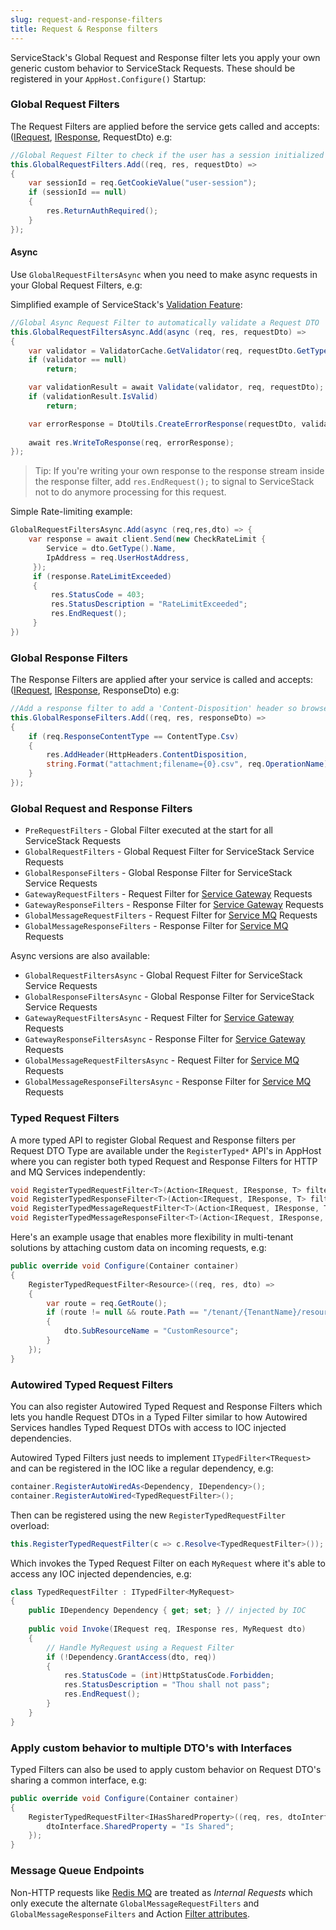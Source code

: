 ```yaml
---
slug: request-and-response-filters
title: Request & Response filters
---
```


ServiceStack's Global Request and Response filter lets you apply your own generic custom behavior to ServiceStack Requests.
These should be registered in your `AppHost.Configure()` Startup: 

### Global Request Filters

The Request Filters are applied before the service gets called and accepts:
([IRequest](https://github.com/ServiceStack/ServiceStack/blob/master/src/ServiceStack.Interfaces/Web/IRequest.cs), [IResponse](https://github.com/ServiceStack/ServiceStack/blob/master/src/ServiceStack.Interfaces/Web/IResponse.cs), RequestDto) e.g:
    
```csharp
//Global Request Filter to check if the user has a session initialized
this.GlobalRequestFilters.Add((req, res, requestDto) => 
{
    var sessionId = req.GetCookieValue("user-session");
    if (sessionId == null)
    {
        res.ReturnAuthRequired();
    }
});
```

#### Async 

Use `GlobalRequestFiltersAsync` when you need to make async requests in your Global Request Filters, e.g:

Simplified example of ServiceStack's [Validation Feature](/validation):

```csharp
//Global Async Request Filter to automatically validate a Request DTO
this.GlobalRequestFiltersAsync.Add(async (req, res, requestDto) => 
{    
    var validator = ValidatorCache.GetValidator(req, requestDto.GetType());
    if (validator == null)
        return;

    var validationResult = await Validate(validator, req, requestDto);
    if (validationResult.IsValid)
        return;

    var errorResponse = DtoUtils.CreateErrorResponse(requestDto, validationResult.ToErrorResult());
    
    await res.WriteToResponse(req, errorResponse);
});
```

> Tip: If you're writing your own response to the response stream inside the response filter, add `res.EndRequest();` to signal to ServiceStack not to do anymore processing for this request.

Simple Rate-limiting example:

```csharp
GlobalRequestFiltersAsync.Add(async (req,res,dto) => {
    var response = await client.Send(new CheckRateLimit { 
        Service = dto.GetType().Name,
        IpAddress = req.UserHostAddress,
     });
     if (response.RateLimitExceeded) 
     {
         res.StatusCode = 403;
         res.StatusDescription = "RateLimitExceeded";
         res.EndRequest();
     }
})
```

### Global Response Filters

The Response Filters are applied after your service is called and accepts:
([IRequest](https://github.com/ServiceStack/ServiceStack/blob/master/src/ServiceStack.Interfaces/Web/IRequest.cs), [IResponse](https://github.com/ServiceStack/ServiceStack/blob/master/src/ServiceStack.Interfaces/Web/IResponse.cs), ResponseDto) e.g:

```csharp
//Add a response filter to add a 'Content-Disposition' header so browsers treat it as a native .csv file
this.GlobalResponseFilters.Add((req, res, responseDto) => 
{
    if (req.ResponseContentType == ContentType.Csv)
    {
        res.AddHeader(HttpHeaders.ContentDisposition,
        string.Format("attachment;filename={0}.csv", req.OperationName));
    }
});
```

### Global Request and Response Filters

  - `PreRequestFilters` - Global Filter executed at the start for all ServiceStack Requests
  - `GlobalRequestFilters` - Global Request Filter for ServiceStack Service Requests
  - `GlobalResponseFilters` - Global Response Filter for ServiceStack Service Requests
  - `GatewayRequestFilters` - Request Filter for [Service Gateway](/service-gateway) Requests
  - `GatewayResponseFilters` - Response Filter for [Service Gateway](/service-gateway) Requests
  - `GlobalMessageRequestFilters` - Request Filter for [Service MQ](/messaging) Requests
  - `GlobalMessageResponseFilters` - Response Filter for [Service MQ](/messaging) Requests

Async versions are also available:

  - `GlobalRequestFiltersAsync` - Global Request Filter for ServiceStack Service Requests
  - `GlobalResponseFiltersAsync` - Global Response Filter for ServiceStack Service Requests
  - `GatewayRequestFiltersAsync` - Request Filter for [Service Gateway](/service-gateway) Requests
  - `GatewayResponseFiltersAsync` - Response Filter for [Service Gateway](/service-gateway) Requests
  - `GlobalMessageRequestFiltersAsync` - Request Filter for [Service MQ](/messaging) Requests
  - `GlobalMessageResponseFiltersAsync` - Response Filter for [Service MQ](/messaging) Requests

### Typed Request Filters

A more typed API to register Global Request and Response filters per Request DTO Type are available under the `RegisterTyped*` API's in AppHost where you can register both typed Request and Response Filters for HTTP and MQ Services independently:

```csharp
void RegisterTypedRequestFilter<T>(Action<IRequest, IResponse, T> filterFn);
void RegisterTypedResponseFilter<T>(Action<IRequest, IResponse, T> filterFn);
void RegisterTypedMessageRequestFilter<T>(Action<IRequest, IResponse, T> filterFn);
void RegisterTypedMessageResponseFilter<T>(Action<IRequest, IResponse, T> filterFn);
```

Here's an example usage that enables more flexibility in multi-tenant solutions by attaching custom data on incoming requests, e.g:

```csharp
public override void Configure(Container container)
{
    RegisterTypedRequestFilter<Resource>((req, res, dto) =>
    {
        var route = req.GetRoute();
        if (route != null && route.Path == "/tenant/{TenantName}/resource")
        {
            dto.SubResourceName = "CustomResource";
        }
    });
}
```

### Autowired Typed Request Filters
 
You can also register Autowired Typed Request and Response Filters which lets you handle Request DTOs in a Typed Filter similar to how Autowired Services handles Typed Request DTOs with access to IOC injected dependencies.
 
Autowired Typed Filters just needs to implement `ITypedFilter<TRequest>` and can be registered in the IOC like a regular dependency, e.g:
 
```csharp
container.RegisterAutoWiredAs<Dependency, IDependency>();
container.RegisterAutoWired<TypedRequestFilter>();
```
 
Then can be registered using the new `RegisterTypedRequestFilter` overload:
 
```csharp
this.RegisterTypedRequestFilter(c => c.Resolve<TypedRequestFilter>());
```
 
Which invokes the Typed Request Filter on each `MyRequest` where it's able to access any IOC injected dependencies, e.g:
 
```csharp
class TypedRequestFilter : ITypedFilter<MyRequest>
{
    public IDependency Dependency { get; set; } // injected by IOC
 
    public void Invoke(IRequest req, IResponse res, MyRequest dto) 
    {
        // Handle MyRequest using a Request Filter
        if (!Dependency.GrantAccess(dto, req))
        {
            res.StatusCode = (int)HttpStatusCode.Forbidden;
            res.StatusDescription = "Thou shall not pass";
            res.EndRequest();
        }
    }
}
```

### Apply custom behavior to multiple DTO's with Interfaces

Typed Filters can also be used to apply custom behavior on Request DTO's sharing a common interface, e.g:

```csharp
public override void Configure(Container container)
{
    RegisterTypedRequestFilter<IHasSharedProperty>((req, res, dtoInterface) => {
        dtoInterface.SharedProperty = "Is Shared";    
    });
}
```

### Message Queue Endpoints

Non-HTTP requests like [Redis MQ](/redis-mq) are treated as _Internal Requests_ which only execute the alternate `GlobalMessageRequestFilters` and `GlobalMessageResponseFilters` and Action [Filter attributes](/filter-attributes). 